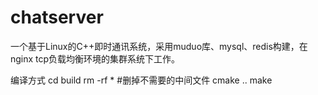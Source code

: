 # chatserver
一个基于Linux的C++即时通讯系统，采用muduo库、mysql、redis构建，在nginx tcp负载均衡环境的集群系统下工作。

编译方式
cd build
rm -rf * #删掉不需要的中间文件
cmake ..
make
